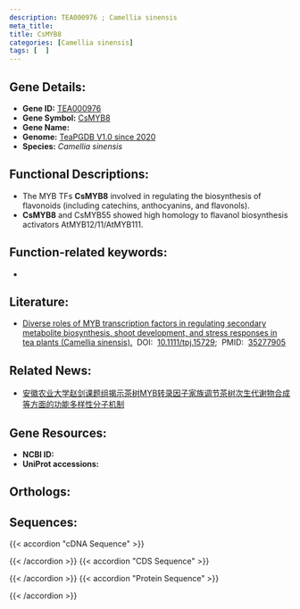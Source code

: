 ```yaml
---
description: TEA000976 ; Camellia sinensis
meta_title:
title: CsMYB8
categories: [Camellia sinensis]
tags: [  ]
---
```


## Gene Details:
- **Gene ID:**	[TEA000976]()
- **Gene Symbol:** <u> CsMYB8 </u>
- **Gene Name:** 
- **Genome:** [TeaPGDB V1.0 since 2020]()
- **Species:** *Camellia sinensis*

## Functional Descriptions:
   - The MYB TFs **CsMYB8** involved in regulating the biosynthesis of flavonoids (including catechins, anthocyanins, and flavonols).
   - **CsMYB8** and CsMYB55 showed high homology to flavanol biosynthesis activators AtMYB12/11/AtMYB111.

## Function-related keywords:
   - [](/tags//)

## Literature:
   - [Diverse roles of MYB transcription factors in regulating secondary metabolite biosynthesis, shoot development, and stress responses in tea plants (Camellia sinensis).]( https://onlinelibrary.wiley.com/doi/10.1111/tpj.15729)&nbsp;&nbsp;DOI:&nbsp;&nbsp;[10.1111/tpj.15729](https://onlinelibrary.wiley.com/doi/10.1111/tpj.15729);&nbsp;&nbsp;PMID:&nbsp;&nbsp;[35277905](https://pubmed.ncbi.nlm.nih.gov/35277905/)

## Related News:
   - [安徽农业大学赵剑课题组揭示茶树MYB转录因子家族调节茶树次生代谢物合成等方面的功能多样性分子机制](https://mp.weixin.qq.com/s?__biz=MzIyOTY2NDYyNQ==&mid=2247535113&idx=1&sn=2911c19aca9f6506b32e7103cfcd808a&chksm=e8bd3817dfcab1016f3122f741841e4d0be3fdb2869149f8ca1223d687d12db221ac0baa2f16&scene=27#wechat_redirect)

## Gene Resources:
- **NCBI ID:**  [](https://www.ncbi.nlm.nih.gov/gene/?term=)
- **UniProt accessions:** [](https://www.uniprot.org/uniprotkb//entry)

## Orthologs:

## Sequences:
{{< accordion "cDNA Sequence" >}}

{{< /accordion >}}
{{< accordion "CDS Sequence" >}}

{{< /accordion >}}
{{< accordion "Protein Sequence" >}}

{{< /accordion >}}
